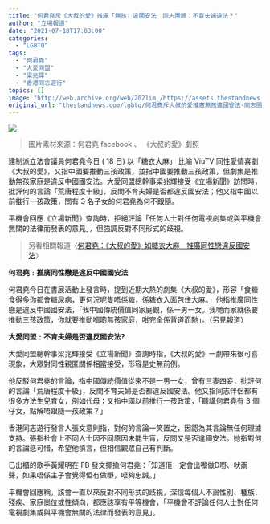 ```yaml
---
title: "何君堯斥《大叔的愛》推廣「無孩」違國安法　同志團體：不育夫婦違法？"
author: "立場報道"
date: "2021-07-18T17:03:00"
categories:
  - "LGBTQ"
tags:
  - "何君堯"
  - "大愛同盟"
  - "梁兆輝"
  - "香港同志遊行"
topics: []
image: "http://web.archive.org/web/2021im_/https://assets.thestandnews.com/media/photos/gay-04.png"
original_url: "thestandnews.com/lgbtq/何君堯斥大叔的愛推廣無孩違國安法-同志團體不育夫婦違法"
---
```

![](http://web.archive.org/web/2021im_/https://assets.thestandnews.com/media/photos/gay-04.png)

> 圖片素材來源：何君堯 facebook 、 《大叔的愛》劇照

建制派立法會議員何君堯今日 ( 18 日) 以「糖衣大麻」 比喻 ViuTV 同性愛情喜劇《大叔的愛》，又指中國要推動三孩政策，並指中國要推動三孩政策，但劇集是推動無孩家庭是違反中國國安法。大愛同盟總幹事梁兆輝接受《立場新聞》訪問時，批評何的言論「荒唐程度十級」，反問不育夫婦是否都違反國安法；他又指中國以前推行一孩政策，問有 3 名子女的何君堯為何不跟隨。

平機會回應《立場新聞》查詢時，拒絕評論「任何人士對任何電視劇集或與平機會無關的法律而發表的意見」，但強調反對不同形式的歧視。

> 另看相關報道〈[何君堯：《大叔的愛》如糖衣大麻　推廣同性戀違反國安法](../../lgbtq/%E4%BD%95%E5%90%9B%E5%A0%AF%E5%A4%A7%E5%8F%94%E7%9A%84%E6%84%9B%E5%A6%82%E7%B3%96%E8%A1%A3%E5%A4%A7%E9%BA%BB-%E6%8E%A8%E5%BB%A3%E5%90%8C%E6%80%A7%E6%88%80%E9%81%95%E5%8F%8D%E5%9C%8B%E5%AE%89%E6%B3%95)〉

**何君堯﹕推廣同性戀是違反中國國安法**

何君堯今日在書展活動上發言時，提到近期大熱的劇集《大叔的愛》，形容「食糖食得多你都會糖尿病，更何況呢隻唔係糖，係糖衣入面包住大麻。」他指推廣同性戀是違反中國國安法，「我中國傳統價值同家庭觀，係一男一女。我哋而家就係要推動三孩政策，你就要推動嗰啲無孩家庭，咁完全係背道而馳」。（[另見報道](../../lgbtq/%E4%BD%95%E5%90%9B%E5%A0%AF%E5%A4%A7%E5%8F%94%E7%9A%84%E6%84%9B%E5%A6%82%E7%B3%96%E8%A1%A3%E5%A4%A7%E9%BA%BB-%E6%8E%A8%E5%BB%A3%E5%90%8C%E6%80%A7%E6%88%80%E9%81%95%E5%8F%8D%E5%9C%8B%E5%AE%89%E6%B3%95)）

**大愛同盟﹕不育夫婦是否違反國安法?**

大愛同盟總幹事梁兆輝接受《立場新聞》查詢時指，《大叔的愛》一劇帶來很可喜現象，大眾對同性親匿關係相當接受，形容是史無前例。

他反駁何君堯的言論，指中國傳統價值從來不是一男一女，曾有三妻四妾，批評何的言論「荒唐程度十級」，反問不育夫婦是否都違反國安法。他又指同志伴侶都有很多方法生兒育女，例如代母；又指中國以前推行一孩政策，「聽講何君堯有 3 個仔女，點解唔跟隨一孩政策？」

香港同志遊行發言人張文意則指，對何的言論一笑置之，因認為其言論無任何理據支持。張指社會上不同人士因不同原因未能生肓，反問又是否違國安法。她指對何的言論感可惜，希望他慎言，但相信觀眾自己有判斷。

已出櫃的歌手黃耀明在 FB 發文揶揄何君堯：「知道佢一定會出嚟做D嘢、吠兩聲，如果唔係主子會覺得佢冇做嘢，唔夠忠誠。」

平機會回應稱，該會一直以來反對不同形式的歧視，深信每個人不論性別、種族、殘疾、家庭崗位或性傾向，都應該享有平等機會，「平機會不評論任何人士對任何電視劇集或與平機會無關的法律而發表的意見」。